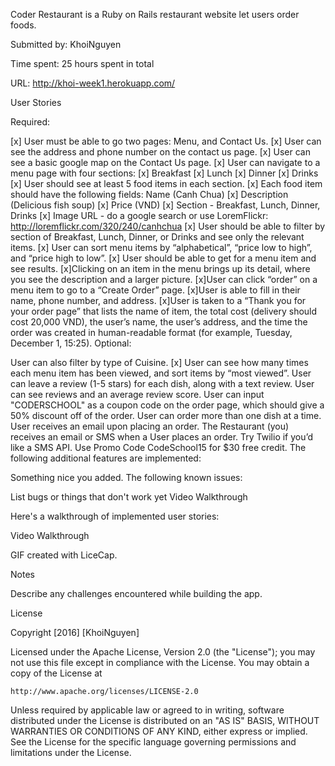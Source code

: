 Coder Restaurant is a Ruby on Rails restaurant website let users order foods.

Submitted by: KhoiNguyen

Time spent: 25 hours spent in total

URL: http://khoi-week1.herokuapp.com/

User Stories

Required:

[x] User must be able to go two pages: Menu, and Contact Us.
[x] User can see the address and phone number on the contact us page.
[x] User can see a basic google map on the Contact Us page.
[x] User can navigate to a menu page with four sections:
	[x] Breakfast
	[x] Lunch
	[x] Dinner
 	[x]	Drinks
[x] User should see at least 5 food items in each section.
[x] Each food item should have the following fields:
	 Name (Canh Chua)
	[x] Description (Delicious fish soup)
	[x] Price (VND)
	[x]	Section - Breakfast, Lunch, Dinner, Drinks
	[x]	Image URL - do a google search or use LoremFlickr: http://loremflickr.com/320/240/canhchua
 [x] User should be able to filter by section of Breakfast, Lunch, Dinner, or Drinks and see only the relevant items.
 [x] User can sort menu items by “alphabetical”, “price low to high”, and “price high to low”.
 [x] User should be able to get for a menu item and see results.
 [x]Clicking on an item in the menu brings up its detail, where you see the description and a larger picture.
 [x]User can click “order” on a menu item to go to a “Create Order” page.
 [x]User is able to fill in their name, phone number, and address.
 [x]User is taken to a “Thank you for your order page” that lists the name of item, the total cost (delivery should cost 20,000 VND), the user’s name, the user’s address, and the time the order was created in human-readable format (for example, Tuesday, December 1, 15:25).
Optional:

 User can also filter by type of Cuisine.
[x] User can see how many times each menu item has been viewed, and sort items by “most viewed”.
 User can leave a review (1-5 stars) for each dish, along with a text review.
 User can see reviews and an average review score.
 User can input "CODERSCHOOL" as a coupon code on the order page, which should give a 50% discount off of the order.
 User can order more than one dish at a time.
 User receives an email upon placing an order.
 The Restaurant (you) receives an email or SMS when a User places an order. Try Twilio if you’d like a SMS API. Use Promo Code CodeSchool15 for $30 free credit.
The following additional features are implemented:

 Something nice you added.
The following known issues:

List bugs or things that don't work yet
Video Walkthrough

Here's a walkthrough of implemented user stories:

Video Walkthrough

GIF created with LiceCap.

Notes

Describe any challenges encountered while building the app.

License

Copyright [2016] [KhoiNguyen]

Licensed under the Apache License, Version 2.0 (the "License");
you may not use this file except in compliance with the License.
You may obtain a copy of the License at

    http://www.apache.org/licenses/LICENSE-2.0

Unless required by applicable law or agreed to in writing, software
distributed under the License is distributed on an "AS IS" BASIS,
WITHOUT WARRANTIES OR CONDITIONS OF ANY KIND, either express or implied.
See the License for the specific language governing permissions and
limitations under the License.